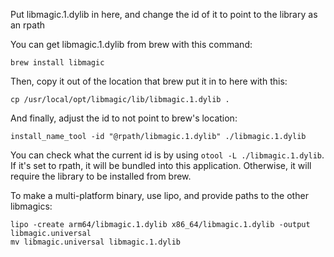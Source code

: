 Put libmagic.1.dylib in here, and change the id of it to point to the library as an rpath

You can get libmagic.1.dylib from brew with this command:
```
brew install libmagic
```

Then, copy it out of the location that brew put it in to here with this:
```
cp /usr/local/opt/libmagic/lib/libmagic.1.dylib .
```

And finally, adjust the id to not point to brew's location:
```
install_name_tool -id "@rpath/libmagic.1.dylib" ./libmagic.1.dylib
```

You can check what the current id is by using `otool -L ./libmagic.1.dylib`. If it's set to rpath, it will be bundled into this application. Otherwise, it will require the library to be installed from brew.

To make a multi-platform binary, use lipo, and provide paths to the other libmagics:
```
lipo -create arm64/libmagic.1.dylib x86_64/libmagic.1.dylib -output libmagic.universal
mv libmagic.universal libmagic.1.dylib
```
